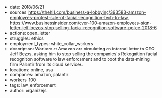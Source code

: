 - date: 2018/06/21
- sources: https://thehill.com/business-a-lobbying/393583-amazon-employees-protest-sale-of-facial-recognition-tech-to-law, https://www.businessinsider.com/over-100-amazon-employees-sign-letter-jeff-bezos-stop-selling-facial-recognition-software-police-2018-6
- actions: open_letter
- struggles: ethics
- employment_types: white_collar_workers
- description: Workers at Amazon are circulating an internal letter to CEO Jeff Bezos, asking him to stop selling the companies's Rekognition facial recognition software to law enforcement and to boot the data-mining firm Palantir from its cloud services.
- locations: online, usa
- companies: amazon, palantir
- workers: 100
- tags: law_enforcement
- author: organizejs
